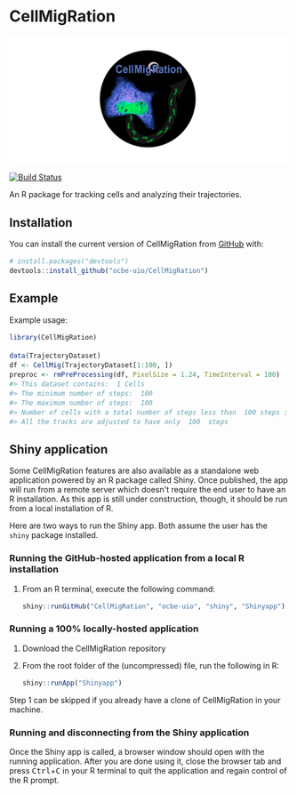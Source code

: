 
<!-- README.md is generated from README.Rmd. Please edit that file -->
CellMigRation
=============

![CellMigRation](CellMigRationLogo.png)

<!-- badges: start -->
[![Build Status](https://travis-ci.org/ocbe-uio/CellMigRation.svg?branch=master)](https://travis-ci.org/ocbe-uio/CellMigRation) <!-- badges: end -->

An R package for tracking cells and analyzing their trajectories.

Installation
------------

You can install the current version of CellMigRation from [GitHub](https://github.com/) with:

``` r
# install.packages("devtools")
devtools::install_github("ocbe-uio/CellMigRation")
```

Example
-------

Example usage:

``` r
library(CellMigRation)

data(TrajectoryDataset)
df <- CellMig(TrajectoryDataset[1:100, ])
preproc <- rmPreProcessing(df, PixelSize = 1.24, TimeInterval = 100)
#> This dataset contains:  1 Cells 
#> The minimum number of steps:  100 
#> The maximum number of steps:  100 
#> Number of cells with a total number of steps less than  100 steps : 0 
#> All the tracks are adjusted to have only  100  steps
```

Shiny application
-----------------

Some CellMigRation features are also available as a standalone web application powered by an R package called Shiny. Once published, the app will run from a remote server which doesn't require the end user to have an R installation. As this app is still under construction, though, it should be run from a local installation of R.

Here are two ways to run the Shiny app. Both assume the user has the `shiny` package installed.

### Running the GitHub-hosted application from a local R installation

1.  From an R terminal, execute the following command:

    ``` r
    shiny::runGitHub("CellMigRation", "ocbe-uio", "shiny", "Shinyapp")
    ```

### Running a 100% locally-hosted application

1.  Download the CellMigRation repository
2.  From the root folder of the (uncompressed) file, run the following in R:

    ``` r
    shiny::runApp("Shinyapp")
    ```

Step 1 can be skipped if you already have a clone of CellMigRation in your machine.

### Running and disconnecting from the Shiny application

Once the Shiny app is called, a browser window should open with the running application. After you are done using it, close the browser tab and press <kbd>Ctrl</kbd>+<kbd>C</kbd> in your R terminal to quit the application and regain control of the R prompt.

